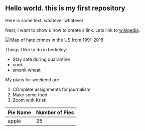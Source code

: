 ## Hello world. this is my first repository

Here is some text. whatever whatever

Next, I want to show u how to create a link. Lets link to [wikipedia](https://wikipedia.org/).

![Map of hate crimes in the US from 1991-2018](https://docs.google.com/spreadsheets/d/e/2PACX-1vTHzK8L4-iPE_bwp2bk80Ebm44hcmZANx2wJ03Ljs3L5OR8rqC0gCbp44lSTcbILeFfY9r4pDQ2O-2f/pubchart?oid=1732201828&format=image)

Things I like to do in berkeley:

* Stay safe during quarantine
* cook
* smonk wheat

My plans for weekend are

1. COmplete assignments for journalism
2. Make some food
3. Zoom with Kristi

| Pie Name | Number of Pies |
|----------|----------------|
| apple    |  25            |
